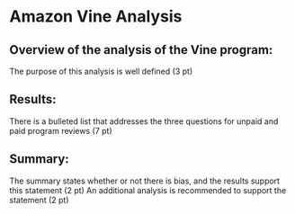 # Amazon Vine Analysis


## Overview of the analysis of the Vine program:

The purpose of this analysis is well defined (3 pt)
## Results:

There is a bulleted list that addresses the three questions for unpaid and paid program reviews (7 pt)

## Summary:

The summary states whether or not there is bias, and the results support this statement (2 pt)
An additional analysis is recommended to support the statement (2 pt)

